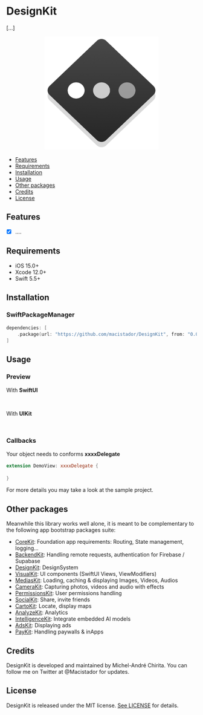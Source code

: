 # DesignKit
[...]

<p align="center">
  <img src="https://github.com/macistador/DesignKit/blob/main/IconDesignKit.png" width="300" height="300"/>
</p>

- [Features](#features)
- [Requirements](#requirements)
- [Installation](#installation)
- [Usage](#usage)
- [Other packages](#other-packages)
- [Credits](#credits)
- [License](#license)

## Features

- [x] ....

## Requirements

- iOS 15.0+
- Xcode 12.0+
- Swift 5.5+

## Installation

### SwiftPackageManager

```swift
dependencies: [
    .package(url: "https://github.com/macistador/DesignKit", from: "0.0.1")
]
```

## Usage

### Preview

With __SwiftUI__
```swift
        

```

With __UIKit__
```swift
    

```

### Callbacks

Your object needs to conforms __xxxxDelegate__
```swift
extension DemoView: xxxxDelegate {
    
}
```

For more details you may take a look at the sample project.

## Other packages

Meanwhile this library works well alone, it is meant to be complementary to the following app bootstrap packages suite: 

- [CoreKit](https://github.com/macistador/CoreKit): Foundation app requirements: Routing, State management, logging...
- [BackendKit](https://github.com/macistador/BackendKit): Handling remote requests, authentication for Firebase / Supabase
- [DesignKit](https://github.com/macistador/DesignKit): DesignSystem
- [VisualKit](https://github.com/macistador/VisualKit): UI components (SwiftUI Views, ViewModifiers)
- [MediasKit](https://github.com/macistador/MediasKit): Loading, caching & displaying Images, Videos, Audios
- [CameraKit](https://github.com/macistador/CameraKit): Capturing photos, videos and audio with effects
- [PermissionsKit](https://github.com/macistador/PermissionsKit): User permissions handling
- [SocialKit](https://github.com/macistador/SocialKit): Share, invite friends
- [CartoKit](https://github.com/macistador/CartoKit): Locate, display maps
- [AnalyzeKit](https://github.com/macistador/AnalyzeKit): Analytics
- [IntelligenceKit](https://github.com/macistador/IntelligenceKit): Integrate embedded AI models
- [AdsKit](https://github.com/macistador/AdsKit): Displaying ads
- [PayKit](https://github.com/macistador/PayKit): Handling paywalls & inApps

## Credits

DesignKit is developed and maintained by Michel-André Chirita. You can follow me on Twitter at @Macistador for updates.

## License

DesignKit is released under the MIT license. [See LICENSE](https://github.com/macistador/DesignKit/blob/master/LICENSE) for details.
